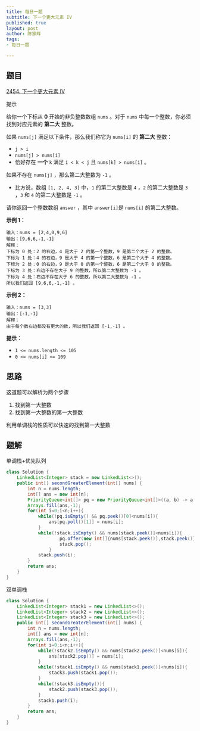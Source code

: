 ```yaml
---
title: 每日一题
subtitle: 下一个更大元素 IV
published: true
layout: post
author: 陈家辉
tags:
- 每日一题

---
```


## 题目

[2454. 下一个更大元素 IV](https://leetcode.cn/problems/next-greater-element-iv/)

提示

给你一个下标从 **0** 开始的非负整数数组 `nums` 。对于 `nums` 中每一个整数，你必须找到对应元素的 **第二大** 整数。

如果 `nums[j]` 满足以下条件，那么我们称它为 `nums[i]` 的 **第二大** 整数：

- `j > i`
- `nums[j] > nums[i]`
- 恰好存在 **一个** `k` 满足 `i < k < j` 且 `nums[k] > nums[i]` 。

如果不存在 `nums[j]` ，那么第二大整数为 `-1` 。

- 比方说，数组 `[1, 2, 4, 3]` 中，`1` 的第二大整数是 `4` ，`2` 的第二大整数是 `3` ，`3` 和 `4` 的第二大整数是 `-1` 。

请你返回一个整数数组 `answer` ，其中 `answer[i]`是 `nums[i]` 的第二大整数。

 

**示例 1：**

```
输入：nums = [2,4,0,9,6]
输出：[9,6,6,-1,-1]
解释：
下标为 0 处：2 的右边，4 是大于 2 的第一个整数，9 是第二个大于 2 的整数。
下标为 1 处：4 的右边，9 是大于 4 的第一个整数，6 是第二个大于 4 的整数。
下标为 2 处：0 的右边，9 是大于 0 的第一个整数，6 是第二个大于 0 的整数。
下标为 3 处：右边不存在大于 9 的整数，所以第二大整数为 -1 。
下标为 4 处：右边不存在大于 6 的整数，所以第二大整数为 -1 。
所以我们返回 [9,6,6,-1,-1] 。
```

**示例 2：**

```
输入：nums = [3,3]
输出：[-1,-1]
解释：
由于每个数右边都没有更大的数，所以我们返回 [-1,-1] 。
```

 

**提示：**

- `1 <= nums.length <= 105`
- `0 <= nums[i] <= 109`

## 思路

这道题可以解析为两个步骤

1. 找到第一大整数
2. 找到第一大整数的第一大整数

利用单调栈的性质可以快速的找到第一大整数

## 题解

单调栈+优先队列

```java
class Solution {
    LinkedList<Integer> stack = new LinkedList<>();
    public int[] secondGreaterElement(int[] nums) {
        int n = nums.length;
        int[] ans = new int[n];
        PriorityQueue<int[]> pq = new PriorityQueue<int[]>((a, b) -> a[0] - b[0]);
        Arrays.fill(ans,-1);
        for(int i=0;i<n;i++){
            while(!pq.isEmpty() && pq.peek()[0]<nums[i]){
                ans[pq.poll()[1]] = nums[i];
            }
            while(!stack.isEmpty() && nums[stack.peek()]<nums[i]){
                    pq.offer(new int[]{nums[stack.peek()],stack.peek()});
                    stack.pop();
                }
            stack.push(i);
        }
        return ans;
    }
}
```

双单调栈

```java
class Solution {
    LinkedList<Integer> stack1 = new LinkedList<>();
    LinkedList<Integer> stack2 = new LinkedList<>();
    LinkedList<Integer> stack3 = new LinkedList<>();
    public int[] secondGreaterElement(int[] nums) {
        int n = nums.length;
        int[] ans = new int[n];
        Arrays.fill(ans,-1);
        for(int i=0;i<n;i++){
            while(!stack2.isEmpty() && nums[stack2.peek()]<nums[i]){
                ans[stack2.pop()] = nums[i];
            }
            while(!stack1.isEmpty() && nums[stack1.peek()]<nums[i]){
                stack3.push(stack1.pop());
            }
            while(!stack3.isEmpty()){
                stack2.push(stack3.pop());
            }
            stack1.push(i);
        }
        return ans;
    }
}
```

